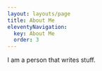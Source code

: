 ```yaml
---
layout: layouts/page
title: About Me
eleventyNavigation:
  key: About Me
  order: 3
---
```


I am a person that writes stuff.
